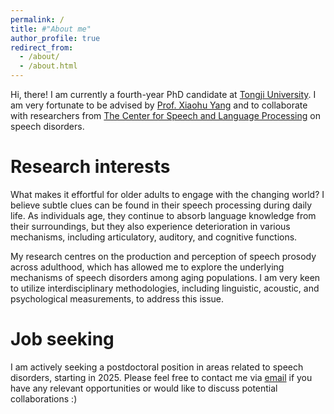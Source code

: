 ```yaml
---
permalink: /
title: #"About me"
author_profile: true
redirect_from: 
  - /about/
  - /about.html
---
```



Hi, there! I am currently a fourth-year PhD candidate at [Tongji University](https://www.tongji.edu.cn). I am very fortunate to be advised by [Prof. Xiaohu Yang](https://sfl.tongji.edu.cn/14/7e/c11234a136318/page.htm) and to collaborate with researchers from [The Center for Speech and Language Processing](https://sfl.tongji.edu.cn/yywyyjgyjzx/list.htm) on speech disorders.

Research interests
======
What makes it effortful for older adults to engage with the changing world? I believe subtle clues can be found in their speech processing during daily life. As individuals age, they continue to absorb language knowledge from their surroundings, but they also experience deterioration in various mechanisms, including articulatory, auditory, and cognitive functions.

My research centres on the production and perception of speech prosody across adulthood, which has allowed me to explore the underlying mechanisms of speech disorders among aging populations. I am very keen to utilize interdisciplinary methodologies, including linguistic, acoustic, and psychological measurements, to address this issue.

Job seeking
======
I am actively seeking a postdoctoral position in areas related to speech disorders, starting in 2025. Please feel free to contact me via [email](mailto:2110147@tongji.edu.cn) if you have any relevant opportunities or would like to discuss potential collaborations :) 
